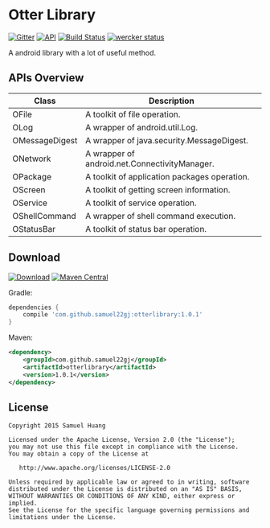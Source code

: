 # Otter Library

[![Gitter](https://badges.gitter.im/samuel22gj/OtterLibrary.svg)](https://gitter.im/samuel22gj/OtterLibrary?utm_source=badge&utm_medium=badge&utm_campaign=pr-badge)
[![API](https://img.shields.io/badge/API-15%2B-brightgreen.svg?style=flat)](https://android-arsenal.com/api?level=15)
[![Build Status](https://travis-ci.org/samuel22gj/OtterLibrary.svg)](https://travis-ci.org/samuel22gj/OtterLibrary)
[![wercker status](https://app.wercker.com/status/decfdfc6beb94de22d7c18621416123f/s/master "wercker status")](https://app.wercker.com/project/bykey/decfdfc6beb94de22d7c18621416123f)

A android library with a lot of useful method.

## APIs Overview

| Class | Description |
|-------|-------------|
| OFile | A toolkit of file operation. |
| OLog | A wrapper of android.util.Log. |
| OMessageDigest | A wrapper of java.security.MessageDigest. |
| ONetwork | A wrapper of android.net.ConnectivityManager. |
| OPackage | A toolkit of application packages operation. |
| OScreen | A toolkit of getting screen information. |
| OService | A toolkit of service operation. |
| OShellCommand | A wrapper of shell command execution. |
| OStatusBar | A toolkit of status bar operation. |

## Download

[![Download](https://api.bintray.com/packages/samuel22gj/maven/otterlibrary/images/download.svg)](https://bintray.com/samuel22gj/maven/otterlibrary/_latestVersion)
[![Maven Central](https://maven-badges.herokuapp.com/maven-central/com.github.samuel22gj/otterlibrary/badge.svg?style=flat)](https://maven-badges.herokuapp.com/maven-central/com.github.samuel22gj/otterlibrary)

Gradle:
```gradle
dependencies {
    compile 'com.github.samuel22gj:otterlibrary:1.0.1'
}
```

Maven:
```xml
<dependency>
    <groupId>com.github.samuel22gj</groupId>
    <artifactId>otterlibrary</artifactId>
    <version>1.0.1</version>
</dependency>
```

## License

    Copyright 2015 Samuel Huang

    Licensed under the Apache License, Version 2.0 (the "License");
    you may not use this file except in compliance with the License.
    You may obtain a copy of the License at

       http://www.apache.org/licenses/LICENSE-2.0

    Unless required by applicable law or agreed to in writing, software
    distributed under the License is distributed on an "AS IS" BASIS,
    WITHOUT WARRANTIES OR CONDITIONS OF ANY KIND, either express or implied.
    See the License for the specific language governing permissions and
    limitations under the License.
